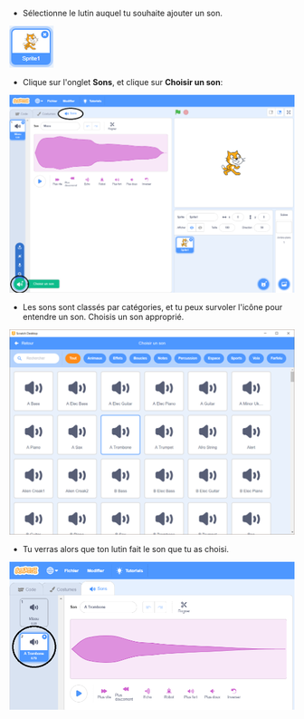 + Sélectionne le lutin auquel tu souhaite ajouter un son.

![sprites](images/sprite-select.png)

+ Clique sur l'onglet **Sons**, et clique sur **Choisir un son**:

![sons et choisir un son en surbrillance](images/import-sound.png)

+ Les sons sont classés par catégories, et tu peux survoler l'icône pour entendre un son. Choisis un son approprié.

![menu des sons](images/choose-sound.png)

+ Tu verras alors que ton lutin fait le son que tu as choisi.

![nouveau son affiché contre le sprite](images/sound-imported.png)